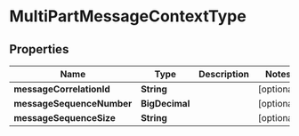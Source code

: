 

# MultiPartMessageContextType


## Properties

| Name | Type | Description | Notes |
|------------ | ------------- | ------------- | -------------|
|**messageCorrelationId** | **String** |  |  [optional] |
|**messageSequenceNumber** | **BigDecimal** |  |  [optional] |
|**messageSequenceSize** | **String** |  |  [optional] |



